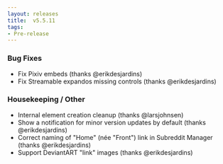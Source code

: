 ```yaml
---
layout: releases
title:  v5.5.11
tags:
- Pre-release
---
```


### Bug Fixes

- Fix Pixiv embeds (thanks @erikdesjardins)
- Fix Streamable expandos missing controls (thanks @erikdesjardins)

### Housekeeping / Other

- Internal element creation cleanup (thanks @larsjohnsen)
- Show a notification for minor version updates by default (thanks @erikdesjardins)
- Correct naming of "Home" (née "Front") link in Subreddit Manager (thanks @erikdesjardins)
- Support DeviantART "link" images (thanks @erikdesjardins)
